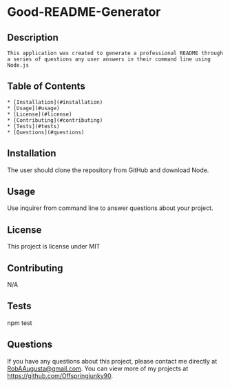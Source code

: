 # Good-README-Generator
    
    
   ## Description 
    
    This application was created to generate a professional README through a series of questions any user answers in their command line using Node.js
    
   ## Table of Contents
    * [Installation](#installation)
    * [Usage](#usage)
    * [License](#license)
    * [Contributing](#contributing)
    * [Tests](#tests)
    * [Questions](#questions)
    
   ## Installation 
   
The user should clone the repository from GitHub and download Node.
   
   ## Usage 
    
   Use inquirer from command line to answer questions about your project.
    
   ## License 
    
   This project is license under MIT
    
   ## Contributing 
   
   N/A
   
   ## Tests
   
   npm test
   
   ## Questions
   
   If you have any questions about this project, please contact me directly at RobAAugusta@gmail.com. You can view more of my projects at https://github.com/Offspringjunky90.
  
